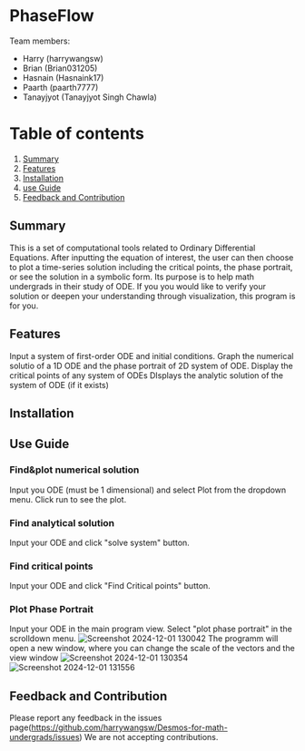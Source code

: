 # PhaseFlow
Team members: 
- Harry (harrywangsw)
- Brian (Brian031205)
- Hasnain (Hasnaink17)
- Paarth (paarth7777)
- Tanayjyot (Tanayjyot Singh Chawla)

# Table of contents
1. [Summary](#introduction)
2. [Features](#paragraph1)
3. [Installation](#paragraph2)
4. [use Guide](#paragraph3)
5. [Feedback and Contribution](#paragraph4)

## Summary <a name="introduction"></a>
This is a set of computational tools related to Ordinary Differential Equations.
After inputting the equation of interest, the user can then choose to plot a time-series solution including the critical points, the phase portrait, or see the solution in a symbolic form.
Its purpose is to help math undergrads in their study of ODE. If you you would like to verify your solution or deepen your understanding through visualization, this program is for you.

## Features <a name="paragraph1"></a>
Input a system of first-order ODE and initial conditions.
Graph the numerical solutio of a 1D ODE and the phase portrait of 2D system of ODE.
Display the critical points of any system of ODEs
DIsplays the analytic solution of the system of ODE (if it exists)

## Installation <a name="paragraph2"></a>

## Use Guide <a name="paragraph3"></a>
### Find&plot numerical solution
Input you ODE (must be 1 dimensional) and select Plot from the dropdown menu. Click run to see the plot.
### Find analytical solution
Input your ODE and click "solve system" button.
### Find critical points
Input your ODE and click "Find Critical points" button.
### Plot Phase Portrait
Input your ODE in the main program view. Select "plot phase portrait" in the scrolldown menu. ![Screenshot 2024-12-01 130042](https://github.com/user-attachments/assets/6e4cd06f-79cf-44d1-8de6-4eaf756afb5b)
The programm will open a new window, where you can change the scale of the vectors and the view window
![Screenshot 2024-12-01 130354](https://github.com/user-attachments/assets/380efe22-728f-484f-8b3b-182bb6f7c986)
![Screenshot 2024-12-01 131556](https://github.com/user-attachments/assets/b42ef04e-637a-4f37-9e89-379205a2a042)

## Feedback and Contribution  <a name="paragraph4"></a>
Please report any feedback in the issues page(https://github.com/harrywangsw/Desmos-for-math-undergrads/issues)
We are not accepting contributions.
